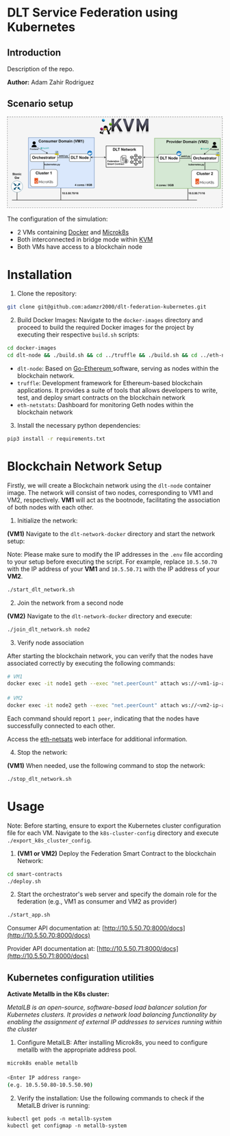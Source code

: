 # DLT Service Federation using Kubernetes

## Introduction

Description of the repo.

**Author:** Adam Zahir Rodriguez

## Scenario setup

![Experimental Setup](images/experimental-setup.svg)

The configuration of the simulation:
- 2 VMs containing [Docker](https://docs.docker.com/engine/install/ubuntu) and [Microk8s](https://microk8s.io/#install-microk8s)
- Both interconnected in bridge mode within [KVM](https://help.ubuntu.com/community/KVM/Networking)
- Both VMs have access to a blockchain node

# Installation

1. Clone the repository:
```bash
git clone git@github.com:adamzr2000/dlt-federation-kubernetes.git
```

2. Build Docker Images:
Navigate to the `docker-images` directory and proceed to build the required Docker images for the project by executing their respective `build.sh` scripts:

```bash
cd docker-images
cd dlt-node && ./build.sh && cd ../truffle && ./build.sh && cd ../eth-netstats && ./build.sh
```

- `dlt-node`: Based on [Go-Ethereum ](https://geth.ethereum.org/docs) software, serving as nodes within the blockchain network. 
- `truffle`: Development framework for Ethereum-based blockchain applications. It provides a suite of tools that allows developers to write, test, and deploy smart contracts on the blockchain network
- `eth-netstats`: Dashboard for monitoring Geth nodes within the blockchain network

3. Install the necessary python dependencies:
```bash
pip3 install -r requirements.txt
```

# Blockchain Network Setup

Firstly, we will create a Blockchain network using the `dlt-node` container image. The network will consist of two nodes, corresponding to VM1 and VM2, respectively. **VM1** will act as the bootnode, facilitating the association of both nodes with each other.

1. Initialize the network:

**(VM1)** Navigate to the `dlt-network-docker` directory and start the network setup:

Note: Please make sure to modify the IP addresses in the `.env` file according to your setup before executing the script. For example, replace `10.5.50.70` with the IP address of your **VM1** and `10.5.50.71` with the IP address of your **VM2**.

```bash
./start_dlt_network.sh
```

2. Join the network from a second node

**(VM2)** Navigate to the `dlt-network-docker` directory and execute:

```bash
./join_dlt_network.sh node2
```

3. Verify node association

After starting the blockchain network, you can verify that the nodes have associated correctly by executing the following commands:
```bash
# VM1
docker exec -it node1 geth --exec "net.peerCount" attach ws://<vm1-ip-address>:3334

# VM2  
docker exec -it node2 geth --exec "net.peerCount" attach ws://<vm2-ip-address>:3335
```

Each command should report `1 peer`, indicating that the nodes have successfully connected to each other.

Access the [eth-netsats](http://<vm1-ip-address>:3000) web interface for additional information.

4. Stop the network:

**(VM1)** When needed, use the following command to stop the network:

```bash
./stop_dlt_network.sh
```

# Usage

Note: Before starting, ensure to export the Kubernetes cluster configuration file for each VM. Navigate to the `k8s-cluster-config` directory and execute `./export_k8s_cluster_config`.

1. **(VM1 or VM2)** Deploy the Federation Smart Contract to the blockchain Network:
```bash
cd smart-contracts
./deploy.sh 
```

2. Start the orchestrator's web server and specify the domain role for the federation (e.g., VM1 as consumer and VM2 as provider)

```bash
./start_app.sh
```

Consumer API documentation at: [http://10.5.50.70:8000/docs](http://10.5.50.70:8000/docs)

Provider API documentation at: [http://10.5.50.71:8000/docs](http://10.5.50.71:8000/docs)


## Kubernetes configuration utilities

**Activate Metallb in the K8s cluster:**

*MetalLB is an open-source, software-based load balancer solution for Kubernetes clusters. It provides a network load balancing functionality by enabling the assignment of external IP addresses to services running within the cluster* 

1. Configure MetalLB: After installing Microk8s, you need to configure metallb with the appropriate address pool.
```bash
microk8s enable metallb

<Enter IP address range>
(e.g. 10.5.50.80-10.5.50.90)
```

2. Verify the installation: Use the following commands to check if the MetalLB driver is running:
```
kubectl get pods -n metallb-system
kubectl get configmap -n metallb-system
```
